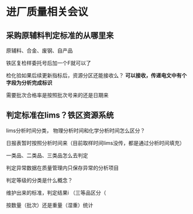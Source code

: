 # 进厂质量相关会议

## 采购原辅料判定标准的从哪里来

原辅料、合金、废钢、自产品

铁区复检样委托号后加一个F就可以了

检化验如果后续更新指标后，资源分区还能接收么？ **可以接收，传递电文中有个字段为分析完成标识**

需要批次合格率是按照批次号来的还是日期来

## **判定标准在lims？铁区资源系统**

lims分析时间分类， 物理分析时间和化学分析时间怎么区分？

日报表暂时按照分析时间来（目前取样时间lims没传，都是通过分析时间填充）

一类品、二类品、三类品怎么去判定

判定异常数据在质量管理内只保存异常的分析项目

判定等级的分类是什么概念？

维护出来的标准，判定结果i （三等品区分（

按数量（批次）还是重量（湿重）统计
